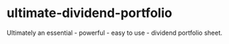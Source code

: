 # ultimate-dividend-portfolio
Ultimately an essential - powerful  - easy to use - dividend portfolio sheet.
